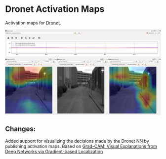 # Dronet Activation Maps
Activation maps for [Dronet](https://github.com/uzh-rpg/rpg_public_dronet).

![screenshot](https://github.com/ankur-rc/dronet_activation_maps/raw/master/dronet_activation_maps.png)

## Changes: 
Added support for visualizing the decisions made by the Dronet NN by publishing activation maps.
Based on [Grad-CAM: Visual Explanations from Deep Networks via Gradient-based Localization](https://arxiv.org/abs/1610.02391)

